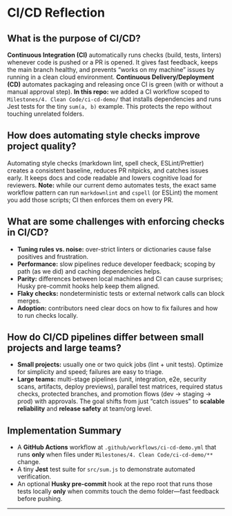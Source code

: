# CI/CD Reflection

## What is the purpose of CI/CD?

**Continuous Integration (CI)** automatically runs checks (build, tests, linters) whenever code is pushed or a PR is opened. It gives fast feedback, keeps the main branch healthy, and prevents “works on my machine” issues by running in a clean cloud environment.
**Continuous Delivery/Deployment (CD)** automates packaging and releasing once CI is green (with or without a manual approval step).
**In this repo:** we added a CI workflow scoped to `Milestones/4. Clean Code/ci-cd-demo/` that installs dependencies and runs Jest tests for the tiny `sum(a, b)` example. This protects the repo without touching unrelated folders.

## How does automating style checks improve project quality?

Automating style checks (markdown lint, spell check, ESLint/Prettier) creates a consistent baseline, reduces PR nitpicks, and catches issues early. It keeps docs and code readable and lowers cognitive load for reviewers.
**Note:** while our current demo automates tests, the exact same workflow pattern can run `markdownlint` and `cspell` (or ESLint) the moment you add those scripts; CI then enforces them on every PR.

## What are some challenges with enforcing checks in CI/CD?

- **Tuning rules vs. noise:** over-strict linters or dictionaries cause false positives and frustration.
- **Performance:** slow pipelines reduce developer feedback; scoping by path (as we did) and caching dependencies helps.
- **Parity:** differences between local machines and CI can cause surprises; Husky pre-commit hooks help keep them aligned.
- **Flaky checks:** nondeterministic tests or external network calls can block merges.
- **Adoption:** contributors need clear docs on how to fix failures and how to run checks locally.

## How do CI/CD pipelines differ between small projects and large teams?

- **Small projects:** usually one or two quick jobs (lint + unit tests). Optimize for simplicity and speed; failures are easy to triage.
- **Large teams:** multi-stage pipelines (unit, integration, e2e, security scans, artifacts, deploy previews), parallel test matrices, required status checks, protected branches, and promotion flows (dev → staging → prod) with approvals. The goal shifts from just “catch issues” to **scalable reliability** and **release safety** at team/org level.

## Implementation Summary

- A **GitHub Actions** workflow at `.github/workflows/ci-cd-demo.yml` that runs **only** when files under `Milestones/4. Clean Code/ci-cd-demo/**` change.
- A tiny **Jest** test suite for `src/sum.js` to demonstrate automated verification.
- An optional **Husky pre-commit** hook at the repo root that runs those tests locally **only** when commits touch the demo folder—fast feedback before pushing.

---
